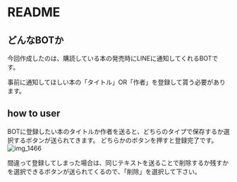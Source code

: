 # README

## どんなBOTか
今回作成したのは、購読している本の発売時にLINEに通知してくれるBOTです。

事前に通知してほしい本の「タイトル」OR「作者」を登録して貰う必要があります。

## how to user

BOTに登録したい本のタイトルか作者を送ると、どちらのタイプで保存するか選択するボタンが送られてきます。
どちらかのボタンを押すと登録完了です。
![img_1466](https://user-images.githubusercontent.com/23740172/33936429-d09cde84-e042-11e7-8341-43f309e962d3.jpg)

間違って登録してしまった場合は、同じテキストを送ることで削除するか残すかを選択できるボタンが送られてくるので、「削除」を選択して下さい。



